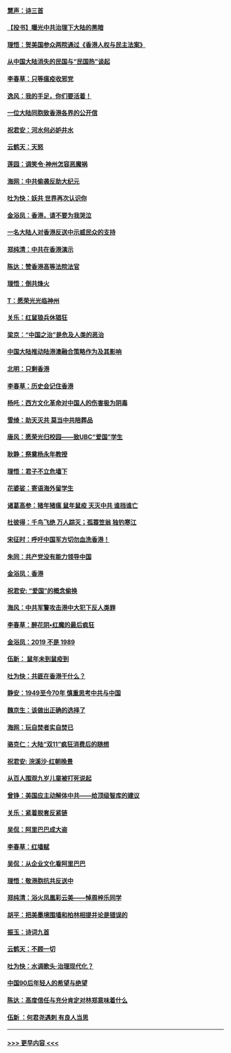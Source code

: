 #### [慧声：诗三首](../pages/nsc993/n11678848.md?t=11251601) 
#### [【投书】曝光中共治理下大陆的黑暗](../pages/nsc993/n11678674.md?t=11251601) 
#### [理悟：贺美国参众两院通过《香港人权与民主法案》](../pages/nsc993/n11678104.md?t=11251601) 
#### [从中国大陆消失的民国与“民国热”谈起](../pages/nsc993/n11678075.md?t=11251601) 
#### [李春草：只等瘟疫收邪党](../pages/nsc993/n11677308.md?t=11251601) 
#### [逸风：我的手足，你们要活着！](../pages/nsc993/n11676352.md?t=11251601) 
#### [一位大陆同胞致香港各界的公开信](../pages/nsc993/n11675761.md?t=11251601) 
#### [祝君安：河水何必妒井水](../pages/nsc993/n11675746.md?t=11251601) 
#### [云鹤天：天怒](../pages/nsc993/n11675718.md?t=11251601) 
#### [莲园：调笑令‧神州怎容恶魔祸](../pages/nsc993/n11675648.md?t=11251601) 
#### [海网：中共偷袭反助大纪元](../pages/nsc993/n11673515.md?t=11251601) 
#### [吐为快：妖共 世界再次认识你](../pages/nsc993/n11673506.md?t=11251601) 
#### [金浴凤：香港，请不要为我哭泣](../pages/nsc993/n11673248.md?t=11251601) 
#### [一名大陆人对香港反送中示威民众的支持](../pages/nsc993/n11672615.md?t=11251601) 
#### [郑纯清：中共在香港演示](../pages/nsc993/n11670539.md?t=11251601) 
#### [陈达：赞香港高等法院法官](../pages/nsc993/n11669542.md?t=11251601) 
#### [理悟：倒共烽火](../pages/nsc993/n11668844.md?t=11251601) 
#### [T：愿荣光光临神州](../pages/nsc993/n11668421.md?t=11251601) 
#### [关乐：红鼠狼兵休猖狂](../pages/nsc993/n11668378.md?t=11251601) 
#### [梁京：“中国之治”是危及人类的恶治](../pages/nsc993/n11668328.md?t=11251601) 
#### [中国大陆推动陆港澳融合策略作为及其影响](../pages/nsc993/n11668157.md?t=11251601) 
#### [北明：只剩香港](../pages/nsc993/n11668002.md?t=11251601) 
#### [李春草：历史会记住香港](../pages/nsc993/n11667927.md?t=11251601) 
#### [杨吒：西方文化革命对中国人的伤害极为阴毒](../pages/nsc993/n11664521.md?t=11251601) 
#### [雪绮：助天灭共 莫当中共陪葬品](../pages/nsc993/n11662650.md?t=11251601) 
#### [唐风：愿荣光归校园——致UBC“爱国”学生](../pages/nsc993/n11662194.md?t=11251601) 
#### [耿静：祭奠杨永年教授](../pages/nsc993/n11662514.md?t=11251601) 
#### [理悟：君子不立危墙下](../pages/nsc993/n11662172.md?t=11251601) 
#### [花婆娑：寄语海外留学生](../pages/nsc993/n11662121.md?t=11251601) 
#### [诸葛高参：猪年猪瘟 鼠年鼠疫 天灭中共 谁挡谁亡](../pages/nsc993/n11661980.md?t=11251601) 
#### [杜彼得：千鸟飞绝 万人踪灭；孤蓑笠翁 独钓寒江](../pages/nsc993/n11661170.md?t=11251601) 
#### [宋征时：呼吁中国军方切勿血洗香港！](../pages/nsc993/n11415318.md?t=11251601) 
#### [朱同：共产党没有能力领导中国](../pages/nsc993/n11660421.md?t=11251601) 
#### [金浴凤：香港](../pages/nsc993/n11660419.md?t=11251601) 
#### [祝君安: “爱国”的概念偷换](../pages/nsc993/n11659706.md?t=11251601) 
#### [海风：中共军警攻击港中大犯下反人类罪](../pages/nsc993/n11659632.md?t=11251601) 
#### [李春草：醉花阴•红魔的最后疯狂](../pages/nsc993/n11659287.md?t=11251601) 
#### [金浴凤：2019 不是 1989](../pages/nsc993/n11657663.md?t=11251601) 
#### [伍新： 鼠年未到鼠疫到](../pages/nsc993/n11655098.md?t=11251601) 
#### [吐为快：共匪在香港干什么？](../pages/nsc993/n11654891.md?t=11251601) 
#### [静安：1949至今70年 慎重思考中共与中国](../pages/nsc993/n11651244.md?t=11251601) 
#### [魏京生：该做出正确的选择了](../pages/nsc993/n11653084.md?t=11251601) 
#### [海网：玩自焚者实自焚已](../pages/nsc993/n11652423.md?t=11251601) 
#### [骆克仁：大陆“双11”疯狂消费后的随想](../pages/nsc993/n11652305.md?t=11251601) 
#### [祝君安: 浣溪沙·红朝晚景](../pages/nsc993/n11652258.md?t=11251601) 
#### [从百人围观九岁儿童被打死说起](../pages/nsc993/n11651030.md?t=11251601) 
#### [曾铮：美国应主动解体中共——给顶级智库的建议](../pages/nsc993/n11649888.md?t=11251601) 
#### [关乐：紧着脱套反紧链](../pages/nsc993/n11649069.md?t=11251601) 
#### [吴侃：阿里巴巴成大盗](../pages/nsc993/n11645523.md?t=11251601) 
#### [李春草：红墙赋](../pages/nsc993/n11646389.md?t=11251601) 
#### [吴侃：从企业文化看阿里巴巴](../pages/nsc993/n11645476.md?t=11251601) 
#### [理悟：敬港胞抗共反送中](../pages/nsc993/n11645466.md?t=11251601) 
#### [郑纯清：浴火凤凰彩云美——悼周梓乐同学](../pages/nsc993/n11645155.md?t=11251601) 
#### [胡平：把美墨境围墙和柏林相提并论是错误的](../pages/nsc993/n11645134.md?t=11251601) 
#### [振玉：诗词九首](../pages/nsc993/n11644081.md?t=11251601) 
#### [云鹤天：不顾一切](../pages/nsc993/n11643508.md?t=11251601) 
#### [吐为快：水调歌头·治理现代化？](../pages/nsc993/n11643485.md?t=11251601) 
#### [中国90后年轻人的希望与绝望](../pages/nsc993/n11642317.md?t=11251601) 
#### [陈达：高度信任与充分肯定对林郑意味着什么](../pages/nsc993/n11641441.md?t=11251601) 
#### [伍新 ：何君尧遇刺 有良人当思](../pages/nsc993/n11641503.md?t=11251601) 

----
#### [ >>> 更早内容 <<< ](../indexes/nsc993-earlier.md)
